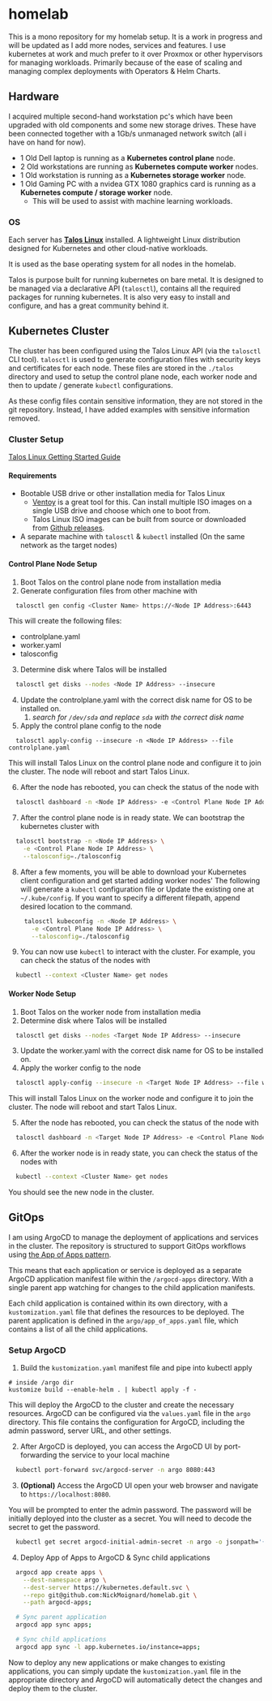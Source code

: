 # homelab

This is a mono repository for my homelab setup. It is a work in progress and will be updated as I add more nodes, services and features. I use kubernetes at work and much prefer to it over Proxmox or other hypervisors for managing workloads. Primarily because of the ease of scaling and managing complex deployments with Operators & Helm Charts.

## Hardware

I acquired multiple second-hand workstation pc's which have been upgraded with old components and some new storage drives. These have been connected together with a 1Gb/s unmanaged network switch (all i have on hand for now).

- 1 Old Dell laptop is running as a **Kubernetes control plane** node.
- 2 Old workstations are running as **Kubernetes compute worker** nodes.
- 1 Old workstation is running as a **Kubernetes storage worker** node.
- 1 Old Gaming PC with a nvidea GTX 1080 graphics card is running as a **Kubernetes compute / storage worker** node. 
  - This will be used to assist with machine learning workloads.

### OS

Each server has [**Talos Linux**](https://github.com/siderolabs/talos) installed. A lightweight Linux distribution designed for Kubernetes and other cloud-native workloads.

It is used as the base operating system for all nodes in the homelab.

Talos is purpose built for running kubernetes on bare metal. It is designed to be managed via a declarative API (`talosctl`), contains all the required packages for running kubernetes. It is also very easy to install and configure, and has a great community behind it.

## Kubernetes Cluster

The cluster has been configured using the Talos Linux API (via the `talosctl` CLI tool). `talosctl` is used to generate configuration files with security keys and certificates for each node. These files are stored in the `./talos` directory and used to setup the control plane node, each worker node and then to update / generate `kubectl` configurations.

As these config files contain sensitive information, they are not stored in the git repository. Instead, I have added examples with sensitive information removed.

### Cluster Setup

[Talos Linux Getting Started Guide](https://www.talos.dev/v1.9/introduction/getting-started/)

#### Requirements

- Bootable USB drive or other installation media for Talos Linux
  - [Ventoy](https://www.ventoy.net/en/index.html) is a great tool for this. Can install multiple ISO images on a single USB drive and choose which one to boot from.
  - Talos Linux ISO images can be built from source or downloaded from [Github releases](https://github.com/siderolabs/talos/releases).
- A separate machine with `talosctl` & `kubectl` installed (On the same network as the target nodes)

#### Control Plane Node Setup

1. Boot Talos on the control plane node from installation media
2. Generate configuration files from other machine with
  ```bash
    talosctl gen config <Cluster Name> https://<Node IP Address>:6443
  ```
  This will create the following files:
  - controlplane.yaml
  - worker.yaml
  - talosconfig
3. Determine disk where Talos will be installed
  ```bash
    talosctl get disks --nodes <Node IP Address> --insecure
  ```
4. Update the controlplane.yaml with the correct disk name for OS to be installed on. 
   1. *search for `/dev/sda` and replace `sda` with the correct disk name*
5. Apply the control plane config to the node
```
  talosctl apply-config --insecure -n <Node IP Address> --file controlplane.yaml
```

This will install Talos Linux on the control plane node and configure it to join the cluster. The node will reboot and start Talos Linux.

6. After the node has rebooted, you can check the status of the node with
```bash
  talosctl dashboard -n <Node IP Address> -e <Control Plane Node IP Address> --talosconfig=./talosconfig 
```

7. After the control plane node is in ready state. We can bootstrap the kubernetes cluster with
```bash
  talosctl bootstrap -n <Node IP Address> \
    -e <Control Plane Node IP Address> \
    --talosconfig=./talosconfig
```

8. After a few moments, you will be able to download your Kubernetes client configuration and get started adding worker nodes'
  The following will generate a `kubectl` configuration file or Update the existing one at `~/.kube/config`. If you want to specify a different filepath, append desired location to the command.
   ```bash
    talosctl kubeconfig -n <Node IP Address> \
      -e <Control Plane Node IP Address> \
      --talosconfig=./talosconfig 
   ```

9. You can now use `kubectl` to interact with the cluster. For example, you can check the status of the nodes with
```bash
  kubectl --context <Cluster Name> get nodes
```

#### Worker Node Setup
1. Boot Talos on the worker node from installation media
2. Determine disk where Talos will be installed
  ```bash
    talosctl get disks --nodes <Target Node IP Address> --insecure
  ```
3. Update the worker.yaml with the correct disk name for OS to be installed on. 
4. Apply the worker config to the node
```bash
  talosctl apply-config --insecure -n <Target Node IP Address> --file worker.yaml
```
This will install Talos Linux on the worker node and configure it to join the cluster. The node will reboot and start Talos Linux.

5. After the node has rebooted, you can check the status of the node with
```bash
  talosctl dashboard -n <Target Node IP Address> -e <Control Plane Node IP Address> --talosconfig=./talosconfig 
```
6. After the worker node is in ready state, you can check the status of the nodes with
```bash
  kubectl --context <Cluster Name> get nodes
```
You should see the new node in the cluster.

## GitOps

I am using ArgoCD to manage the deployment of applications and services in the cluster. The repository is structured to support GitOps workflows using [the App of Apps pattern](https://argo-cd.readthedocs.io/en/latest/operator-manual/cluster-bootstrapping/). 

This means that each application or service is deployed as a separate ArgoCD application manifest file within the `/argocd-apps` directory. With a single parent app watching for changes to the child application manifests.

Each child application is contained within its own directory, with a `kustomization.yaml` file that defines the resources to be deployed. The parent application is defined in the `argo/app_of_apps.yaml` file, which contains a list of all the child applications.

### Setup ArgoCD

1. Build the `kustomization.yaml` manifest file and pipe into kubectl apply

```
# inside /argo dir
kustomize build --enable-helm . | kubectl apply -f -
```

This will deploy the ArgoCD to the cluster and create the necessary resources. ArgoCD can be configured via the `values.yaml` file in the `argo` directory. This file contains the configuration for ArgoCD, including the admin password, server URL, and other settings.

2. After ArgoCD is deployed, you can access the ArgoCD UI by port-forwarding the service to your local machine
```bash
  kubectl port-forward svc/argocd-server -n argo 8080:443
```

3. **(Optional)** Access the ArgoCD UI open your web browser and navigate to `https://localhost:8080`.

You will be prompted to enter the admin password. The password will be initially deployed into the cluster as a secret. You will need to decode the secret to get the password.

```bash
  kubectl get secret argocd-initial-admin-secret -n argo -o jsonpath='{.data.password}' | base64 --decode; echo
```

4. Deploy App of Apps to ArgoCD & Sync child applications
```bash
  argocd app create apps \
    --dest-namespace argo \
    --dest-server https://kubernetes.default.svc \
    --repo git@github.com:NickMoignard/homelab.git \
    --path argocd-apps;

  # Sync parent application
  argocd app sync apps;

  # Sync child applications
  argocd app sync -l app.kubernetes.io/instance=apps;
```

Now to deploy any new applications or make changes to existing applications, you can simply update the `kustomization.yaml` file in the appropriate directory and ArgoCD will automatically detect the changes and deploy them to the cluster.

